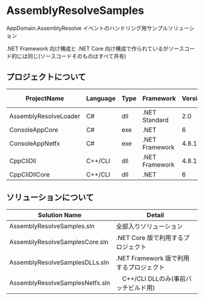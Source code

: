 # AssemblyResolveSamples

AppDomain.AssemblyResolve イベントのハンドリング用サンプルソリューション

.NET Framework 向け構成と .NET Core 向け構成で作られているがソースコード的には同じ(ソースコードそのものはすべて共有)

## プロジェクトについて

| ProjectName | Language | Type | Framework | Version | Any CPU | ARM | ARM64 | Win32 | x64 |
|---|---|---|---|---|---|---|---|---|---|
| AssemblyResolveLoader | C# | dll | .NET Standard | 2.0 | ○ | × |× |× |× |
| ConsoleAppCore | C# | exe | .NET | 6 | ○ | × |× |× |× |
| ConsoleAppNetfx | C# | exe | .NET Framework | 4.8.1 | ○ | × |× |× |× |
| CppCliDll | C++/CLI | dll | .NET Framework | 4.8.1 | × | × | ○ | ○ | ○ | 
| CppCliDllCore | C++/CLI | dll | .NET | 6 | × | ○ | ○ | ○ | ○ | 

## ソリューションについて

| Solution Name | Detail |
|---|---|
| AssemblyResolveSamples.sln | 全部入りソリューション |
| AssemblyResolveSamplesCore.sln | .NET Core 版で利用するプロジェクト |
| AssemblyResolveSamplesDLLs.sln | .NET Framework 版で利用するプロジェクト
| AssemblyResolveSamplesNetfx.sln |　C++/CLI DLLのみ(事前バッチビルド用) |
